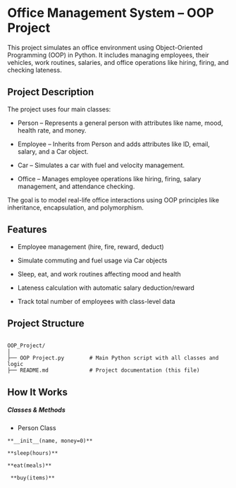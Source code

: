 # Office Management System – OOP Project

This project simulates an office environment using Object-Oriented Programming (OOP) in Python. It includes managing employees, their vehicles, work routines, salaries, and office operations like hiring, firing, and checking lateness.

## Project Description

The project uses four main classes:

  - Person – Represents a general person with attributes like name, mood, health rate, and money.

  - Employee – Inherits from Person and adds attributes like ID, email, salary, and a Car object.

  - Car – Simulates a car with fuel and velocity management.

  - Office – Manages employee operations like hiring, firing, salary management, and attendance checking.

The goal is to model real-life office interactions using OOP principles like inheritance, encapsulation, and polymorphism.

## Features

 - Employee management (hire, fire, reward, deduct)

 - Simulate commuting and fuel usage via Car objects

 - Sleep, eat, and work routines affecting mood and health

 - Lateness calculation with automatic salary deduction/reward

 - Track total number of employees with class-level data

## Project Structure

```

OOP_Project/
│
├── OOP Project.py        # Main Python script with all classes and logic
├── README.md             # Project documentation (this file)

```



## How It Works
  ##### Classes & Methods

  - Person Class
   ```
   **__init__(name, money=0)**
   ```

   ```
   **sleep(hours)**
   ```
   ```
   **eat(meals)**
  ```

  ```
   **buy(items)**
  ```

